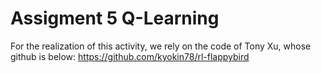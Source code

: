 # Assigment 5 Q-Learning
For the realization of this activity, we rely on the code of Tony Xu, whose github is below: 
https://github.com/kyokin78/rl-flappybird


